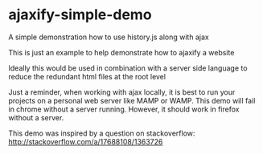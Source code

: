 ajaxify-simple-demo
===================

A simple demonstration how to use history.js along with ajax

This is just an example to help demonstrate how to ajaxify a website

Ideally this would be used in combination with a server side language to reduce the redundant html files at the root level

Just a reminder, when working with ajax locally, it is best to run your projects on a personal web server like MAMP or WAMP. This demo will fail in chrome without a server running. However, it should work in firefox without a server.

This demo was inspired by a question on stackoverflow: http://stackoverflow.com/a/17688108/1363726
